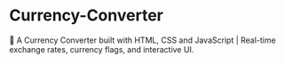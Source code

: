 # Currency-Converter
💱 A Currency Converter built with HTML, CSS and JavaScript | Real-time exchange rates, currency flags, and interactive UI.
